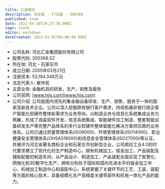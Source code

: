 ```yaml
---
title: 汇金股份
description: 创业板 - IT设备 - 300368
published: true
date: 2022-04-30T19:27:36.000Z
tags: stock
editor: markdown
dateCreated: 2022-01-01T00:00:00.000Z
---
```


- 公司名称: 河北汇金集团股份有限公司
- 股票代码: 300368.SZ
- 所在地: 河北 - 石家庄市
- 成立日期: 2005年03月21日
- 注册资本: 53,194.348万元
- 法定代表人: 崔仲民
- 主营业务: 金融机具的研发，生产，销售及服务
- 公司官网: [www.hjjs.com](www.hjjs.com)
- 公司介绍: 公司是国内领先的集金融设备研发、生产、销售、服务于一体的国家高新技术企业。公司以深入挖掘原有银行客户需求，持续拓展非银行政企客户智能化软硬件整体新需求为业务导向，以制造业务与信息化系统集成业务为两翼，形成了涵盖软件开发、信息系统集成、智能硬件加工制造、整套智能设备研发生产等完整产品体系的多行业软硬件整体智能化解决方案供应商的业务体系。公司已通过质量管理体系(ISO9000)、环境管理体系(ISO14000)、职业健康安全管理体系(OHSAS18000)和信息安全管理体系(ISO27000)等认证，并被评为河北省著名商标企业和石家庄市创新型企业。公司顺应工业4.0的时代要求建立了现代化的生产制造中心，拥有机械加工、钣金加工、产品装配及辅助配套的制造车间，从产品设计、制造加工、产品装配全面实现了智慧化、网络化和3D数字化生产，拥有分别处于国际和国内先进水平的钣金加工中心、机械加工制造中心和装配中心，系统掌握了关键环节的工艺、工装、装配等方面的核心技术，具备规模化生产高精度关键零部件和机电一体化产品的能力。


